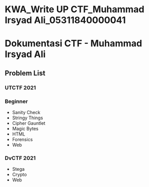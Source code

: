 # KWA_Write UP CTF_Muhammad Irsyad Ali_05311840000041

# Dokumentasi CTF - Muhammad Irsyad Ali

## Problem List
### UTCTF 2021
 ### Beginner
- Sanity Check
- Stringy Things
- Cipher Gauntlet
- Magic Bytes
- HTML
- Forensics
- Web
 

### DvCTF 2021
- Stega
- Crypto
- Web
